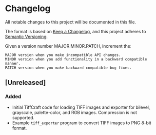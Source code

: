 # Changelog

All notable changes to this project will be documented in this file.

The format is based on [Keep a Changelog](https://keepachangelog.com/en/1.1.0/),
and this project adheres to [Semantic Versioning](https://semver.org/spec/v2.0.0.html).

Given a version number MAJOR.MINOR.PATCH, increment the:

    MAJOR version when you make incompatible API changes.
    MINOR version when you add functionality in a backward compatible manner.
    PATCH version when you make backward compatible bug fixes.

## [Unreleased]

### Added

- Initial TiffCraft code for loading TIFF images and exporter for bilevel,
  grayscale, palette-color, and RGB images. Compression is not supported.
- Example `tiff_exporter` program to convert TIFF images to PNG 8-bit format.
